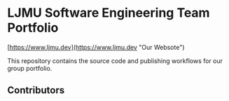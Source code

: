 # LJMU Software Engineering Team Portfolio

[https://www.ljmu.dev](https://www.ljmu.dev "Our Websote")

This repository contains the source code and publishing workflows for our group portfolio. 

## Contributors
